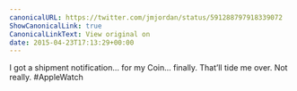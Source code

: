 ```yaml
---
canonicalURL: https://twitter.com/jmjordan/status/591288797918339072
ShowCanonicalLink: true
CanonicalLinkText: View original on
date: 2015-04-23T17:13:29+00:00
---
```

I got a shipment notification... for my Coin... finally. That’ll tide me over. Not really. #AppleWatch